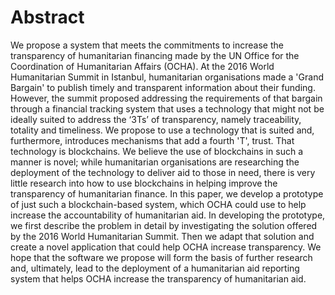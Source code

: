 # Abstract

We propose a system that meets the commitments to increase the transparency of humanitarian financing made by the UN Office for the Coordination of Humanitarian Affairs (OCHA). At the 2016 World Humanitarian Summit in Istanbul, humanitarian organisations made a 'Grand Bargain' to publish timely and transparent information about their funding. However, the summit proposed addressing the requirements of that bargain through a financial tracking system that uses a technology that might not be ideally suited to address the ‘3Ts’ of transparency, namely traceability, totality and timeliness. We propose to use a technology that is suited and, furthermore, introduces mechanisms that add a fourth 'T', trust. That technology is blockchains. We believe the use of blockchains in such a manner is novel; while humanitarian organisations are researching the deployment of the technology to deliver aid to those in need, there is very little research into how to use blockchains in helping improve the transparency of humanitarian finance. In this paper, we develop a prototype of just such a blockchain-based system, which OCHA could use to help increase the accountability of humanitarian aid. In developing the prototype, we first describe the problem in detail by investigating the solution offered by the 2016 World Humanitarian Summit. Then we adapt that solution and create a novel application that could help OCHA increase transparency. We hope that the software we propose will form the basis of further research and, ultimately, lead to the deployment of a humanitarian aid reporting system that helps OCHA increase the transparency of humanitarian aid. 
